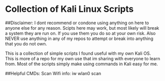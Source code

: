 # Collection of Kali Linux Scripts
##Disclaimer: I dont recommend or condone using anything on here to anyone else for any reason. Scipts here may work, but most likely will break a system they are run on. If you use them you do so at your own risk. Also NEVER use anything in any of my repos to attempt or break into anything that you do not own.

This is a collection of simple scripts I found useful with my own Kali OS. This is more of a repo for my own use that im sharing with everyone to learn from. Most of the scripts simply make using commands in Kali easy for me.

##Helpful CMDs:
Scan Wifi info: iw wlan0 scan

